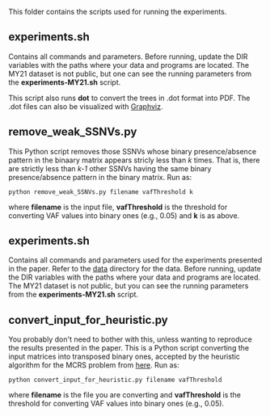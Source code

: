 This folder contains the scripts used for running the experiments.

## experiments.sh
Contains all commands and parameters. Before running, update the DIR variables with the paths where your data and programs are located. The MY21 dataset is not public, but one can see the running parameters from the **experiments-MY21.sh** script.

This script also runs **dot** to convert the trees in .dot format into PDF. The .dot files can also be visualized with [Graphviz](http://www.graphviz.org).

## remove_weak_SSNVs.py

This Python script removes those SSNVs whose binary presence/absence pattern in the binaary matrix appears stricly less than *k* times. That is, there are strictly less than *k-1* other SSNVs having the same binary presence/absence pattern in the binary matrix. Run as:

	python remove_weak_SSNVs.py filename vafThreshold k
  
where **filename** is the input file, **vafThreshold** is the threshold for converting VAF values into binary ones (e.g., 0.05) and **k** is as above.

## experiments.sh
Contains all commands and parameters used for the experiments presented in the paper. Refer to the [data](https://github.com/zhero9/MIPUP/tree/master/data) directory for the data. Before running, update the DIR variables with the paths where your data and programs are located. The MY21 dataset is not public, but you can see the running parameters from the **experiments-MY21.sh** script.

## convert_input_for_heuristic.py
You probably don't need to bother with this, unless wanting to reproduce the results presented in the paper. This is a Python script converting the input matrices into transposed binary ones, accepted by the heuristic algorithm for the MCRS problem from [here](https://github.com/alexandrutomescu/MixedPerfectPhylogeny). Run as: 

	python convert_input_for_heuristic.py filename vafThreshold
  
where **filename** is the file you are converting and **vafThreshold** is the threshold for converting VAF values into binary ones (e.g., 0.05).



